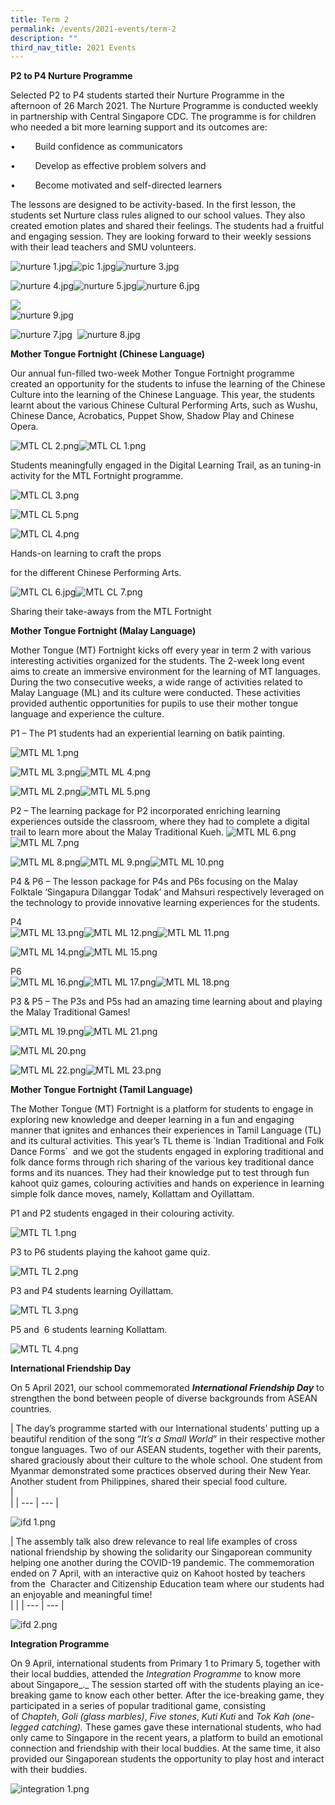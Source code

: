 ```yaml
---
title: Term 2
permalink: /events/2021-events/term-2
description: ""
third_nav_title: 2021 Events
---
```

**P2 to P4 Nurture Programme**

Selected P2 to P4 students started their Nurture Programme in the afternoon of 26 March 2021. The Nurture Programme is conducted weekly in partnership with Central Singapore CDC. The programme is for children who needed a bit more learning support and its outcomes are:

•        Build confidence as communicators

•        Develop as effective problem solvers and

•        Become motivated and self-directed learners

The lessons are designed to be activity-based. In the first lesson, the students set Nurture class rules aligned to our school values. They also created emotion plates and shared their feelings. The students had a fruitful and engaging session. They are looking forward to their weekly sessions with their lead teachers and SMU volunteers.

![nurture 1.jpg](https://yiochukangpri.moe.edu.sg/qql/slot/u746/2021%20events/nurture%20programme/nurture%201.jpg)![pic 1.jpg](https://yiochukangpri.moe.edu.sg/qql/slot/u746/2021%20events/nurture%20programme/pic%201.jpg)![nurture 3.jpg](https://yiochukangpri.moe.edu.sg/qql/slot/u746/2021%20events/nurture%20programme/nurture%203.jpg)  

  

  

  

  

![nurture 4.jpg](https://yiochukangpri.moe.edu.sg/qql/slot/u746/2021%20events/nurture%20programme/nurture%204.jpg)![nurture 5.jpg](https://yiochukangpri.moe.edu.sg/qql/slot/u746/2021%20events/nurture%20programme/nurture%205.jpg)![nurture 6.jpg](https://yiochukangpri.moe.edu.sg/qql/slot/u746/2021%20events/nurture%20programme/nurture%206.jpg)  

  

  

  

  

![](https://yiochukangpri-moe-edu-sg-admin.cwp.sg/pix/spacer.gif)  
![nurture 9.jpg](https://yiochukangpri.moe.edu.sg/qql/slot/u746/2021%20events/nurture%20programme/nurture%209.jpg)

![nurture 7.jpg](https://yiochukangpri.moe.edu.sg/qql/slot/u746/2021%20events/nurture%20programme/nurture%207.jpg)  ![nurture 8.jpg](https://yiochukangpri.moe.edu.sg/qql/slot/u746/2021%20events/nurture%20programme/nurture%208.jpg)

  

  

  

  

  

  

  

**Mother Tongue Fortnight (Chinese Language)**

Our annual fun-filled two-week Mother Tongue Fortnight programme created an opportunity for the students to infuse the learning of the Chinese Culture into the learning of the Chinese Language. This year, the students learnt about the various Chinese Cultural Performing Arts, such as Wushu, Chinese Dance, Acrobatics, Puppet Show, Shadow Play and Chinese Opera. 

![MTL CL 2.png](https://yiochukangpri.moe.edu.sg/qql/slot/u746/2021%20events/MTLF/MTL%20CL%202.png)![MTL CL 1.png](https://yiochukangpri.moe.edu.sg/qql/slot/u746/2021%20events/MTLF/MTL%20CL%201.png)  

  

  

  

  

  

  

  

  

  

Students meaningfully engaged in the Digital Learning Trail, as an tuning-in activity for the MTL Fortnight programme.

![MTL CL 3.png](https://yiochukangpri.moe.edu.sg/qql/slot/u746/2021%20events/MTLF/MTL%20CL%203.png)

![MTL CL 5.png](https://yiochukangpri.moe.edu.sg/qql/slot/u746/2021%20events/MTLF/MTL%20CL%205.png)

![MTL CL 4.png](https://yiochukangpri.moe.edu.sg/qql/slot/u746/2021%20events/MTLF/MTL%20CL%204.png)  

  

  

  

  

Hands-on learning to craft the props   

for the different Chinese Performing Arts.

  

  

![MTL CL 6.jpg](https://yiochukangpri.moe.edu.sg/qql/slot/u746/2021%20events/MTLF/MTL%20CL%206.jpg)![MTL CL 7.png](https://yiochukangpri.moe.edu.sg/qql/slot/u746/2021%20events/MTLF/MTL%20CL%207.png)  

  

  

  

  

  

  

  

  

  

  

  

  

Sharing their take-aways from the MTL Fortnight

  

**Mother Tongue Fortnight (Malay Language)**        

Mother Tongue (MT) Fortnight kicks off every year in term 2 with various interesting activities organized for the students. The 2-week long event aims to create an immersive environment for the learning of MT languages. During the two consecutive weeks, a wide range of activities related to Malay Language (ML) and its culture were conducted. These activities provided authentic opportunities for pupils to use their mother tongue language and experience the culture.

P1 – The P1 students had an experiential learning on batik painting.

![MTL ML 1.png](https://yiochukangpri.moe.edu.sg/qql/slot/u746/2021%20events/MTLF/MTL%20ML%201.png)

![MTL ML 3.png](https://yiochukangpri.moe.edu.sg/qql/slot/u746/2021%20events/MTLF/MTL%20ML%203.png)![MTL ML 4.png](https://yiochukangpri.moe.edu.sg/qql/slot/u746/2021%20events/MTLF/MTL%20ML%204.png)  
  
  
  
  
  
  
  
  
  
  
  
  
  
![MTL ML 2.png](https://yiochukangpri.moe.edu.sg/qql/slot/u746/2021%20events/MTLF/MTL%20ML%202.png)![MTL ML 5.png](https://yiochukangpri.moe.edu.sg/qql/slot/u746/2021%20events/MTLF/MTL%20ML%205.png)  
  
  
  
  
  
  
  
  
  
  
  
  
P2 – The learning package for P2 incorporated enriching learning experiences outside the classroom, where they had to complete a digital trail to learn more about the Malay Traditional Kueh. ![MTL ML 6.png](https://yiochukangpri.moe.edu.sg/qql/slot/u746/2021%20events/MTLF/MTL%20ML%206.png)![MTL ML 7.png](https://yiochukangpri.moe.edu.sg/qql/slot/u746/2021%20events/MTLF/MTL%20ML%207.png)  
  
  
  
  
  
  
  
  
  
  
![MTL ML 8.png](https://yiochukangpri.moe.edu.sg/qql/slot/u746/2021%20events/MTLF/MTL%20ML%208.png)![MTL ML 9.png](https://yiochukangpri.moe.edu.sg/qql/slot/u746/2021%20events/MTLF/MTL%20ML%209.png)![MTL ML 10.png](https://yiochukangpri.moe.edu.sg/qql/slot/u746/2021%20events/MTLF/MTL%20ML%2010.png)  
  
  
  
  
  
  
  
  
  
  
  
  
  
  
  
P4 & P6 – The lesson package for P4s and P6s focusing on the Malay Folktale ‘Singapura Dilanggar Todak’ and Mahsuri respectively leveraged on the technology to provide innovative learning experiences for the students.  
  
P4  
![MTL ML 13.png](https://yiochukangpri.moe.edu.sg/qql/slot/u746/2021%20events/MTLF/MTL%20ML%2013.png)![MTL ML 12.png](https://yiochukangpri.moe.edu.sg/qql/slot/u746/2021%20events/MTLF/MTL%20ML%2012.png)![MTL ML 11.png](https://yiochukangpri.moe.edu.sg/qql/slot/u746/2021%20events/MTLF/MTL%20ML%2011.png)  
  
  
  
  
  
  
  
  
  
  
  
  
  
  
![MTL ML 14.png](https://yiochukangpri.moe.edu.sg/qql/slot/u746/2021%20events/MTLF/MTL%20ML%2014.png)![MTL ML 15.png](https://yiochukangpri.moe.edu.sg/qql/slot/u746/2021%20events/MTLF/MTL%20ML%2015.png)  
  
  
  
  
  
  
  
  
  
  
  
  
  
  
  
P6  
![MTL ML 16.png](https://yiochukangpri.moe.edu.sg/qql/slot/u746/2021%20events/MTLF/MTL%20ML%2016.png)![MTL ML 17.png](https://yiochukangpri.moe.edu.sg/qql/slot/u746/2021%20events/MTLF/MTL%20ML%2017.png)![MTL ML 18.png](https://yiochukangpri.moe.edu.sg/qql/slot/u746/2021%20events/MTLF/MTL%20ML%2018.png)  
  
  
  
  
  
  
  
  
  
  
  

P3 & P5 – The P3s and P5s had an amazing time learning about and playing the Malay Traditional Games!

![MTL ML 19.png](https://yiochukangpri.moe.edu.sg/qql/slot/u746/2021%20events/MTLF/MTL%20ML%2019.png)![MTL ML 21.png](https://yiochukangpri.moe.edu.sg/qql/slot/u746/2021%20events/MTLF/MTL%20ML%2021.png)  

  

  

  

  

  

  

  

![MTL ML 20.png](https://yiochukangpri.moe.edu.sg/qql/slot/u746/2021%20events/MTLF/MTL%20ML%2020.png)

![MTL ML 22.png](https://yiochukangpri.moe.edu.sg/qql/slot/u746/2021%20events/MTLF/MTL%20ML%2022.png)![MTL ML 23.png](https://yiochukangpri.moe.edu.sg/qql/slot/u746/2021%20events/MTLF/MTL%20ML%2023.png)  
  

  

  

  

  

  

  

  

  

  

**Mother Tongue Fortnight (Tamil Language)**

The Mother Tongue (MT) Fortnight is a platform for students to engage in exploring new knowledge and deeper learning in a fun and engaging manner that ignites and enhances their experiences in Tamil Language (TL) and its cultural activities. This year’s TL theme is \`Indian Traditional and Folk Dance Forms\`  and we got the students engaged in exploring traditional and folk dance forms through rich sharing of the various key traditional dance forms and its nuances. They had their knowledge put to test through fun kahoot quiz games, colouring activities and hands on experience in learning simple folk dance moves, namely, Kollattam and Oyillattam.          

P1 and P2 students engaged in their colouring activity.  

![MTL TL 1.png](https://yiochukangpri.moe.edu.sg/qql/slot/u746/2021%20events/MTLF/MTL%20TL%201.png)

  

  

  

  

  

  

  

  

  

  

  

  

  

  

  

  

  

  

P3 to P6 students playing the kahoot game quiz.

![MTL TL 2.png](https://yiochukangpri.moe.edu.sg/qql/slot/u746/2021%20events/MTLF/MTL%20TL%202.png)  
  

  

  

  

  

  

  

  

  

  

  

  

  

  

  

P3 and P4 students learning Oyillattam.  

![MTL TL 3.png](https://yiochukangpri.moe.edu.sg/qql/slot/u746/2021%20events/MTLF/MTL%20TL%203.png)  

P5 and  6 students learning Kollattam.  

![MTL TL 4.png](https://yiochukangpri.moe.edu.sg/qql/slot/u746/2021%20events/MTLF/MTL%20TL%204.png)  

  

  

  

  

  

  

  

  

  

  

  

  

  

  

  

  

  

  

**International Friendship Day**

On 5 April 2021, our school commemorated **_International Friendship Day_** to strengthen the bond between people of diverse backgrounds from ASEAN countries.

| The day’s programme started with our International students’ putting up a beautiful rendition of the song “_It’s a Small World_” in their respective mother tongue languages. Two of our ASEAN students, together with their parents, shared graciously about their culture to the whole school. One student from Myanmar demonstrated some practices observed during their New Year. Another student from Philippines, shared their special food culture.     
 |   
 |
| --- | --- |

![ifd 1.png](https://yiochukangpri.moe.edu.sg/qql/slot/u746/2021%20events/ifd%201.png)  

  

  

  

  

  

| The assembly talk also drew relevance to real life examples of cross national friendship by showing the solidarity our Singaporean community helping one another during the COVID-19 pandemic. The commemoration ended on 7 April, with an interactive quiz on Kahoot hosted by teachers from the  Character and Citizenship Education team where our students had an enjoyable and meaningful time!      
 |  |
| --- | --- |

![ifd 2.png](https://yiochukangpri.moe.edu.sg/qql/slot/u746/2021%20events/ifd%202.png)  

  

  

  

  

  

  

  

  

**Integration Programme**

On 9 April, international students from Primary 1 to Primary 5, together with their local buddies, attended the _Integration Programme_ to know more about Singapore_._ The session started off with the students playing an ice-breaking game to know each other better. After the ice-breaking game, they participated in a series of popular traditional game, consisting of _Chapteh_, _Goli (glass marbles)_, _Five stones_, _Kuti Kuti_ and _Tok Kah (one-legged catching)._ These games gave these international students, who had only came to Singapore in the recent years, a platform to build an emotional connection and friendship with their local buddies. At the same time, it also provided our Singaporean students the opportunity to play host and interact with their buddies.

![integration 1.png](https://yiochukangpri.moe.edu.sg/qql/slot/u746/2021%20events/integration%201.png)